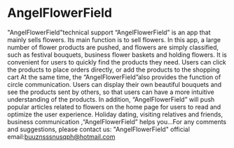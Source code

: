 # AngelFlowerField
"AngelFlowerField"technical support
“AngelFlowerField” is an app that mainly sells flowers. Its main function is to sell flowers. In this app, a large number of flower products are pushed, and flowers are simply classified, such as festival bouquets, business flower baskets and holding flowers. It is convenient for users to quickly find the products they need. Users can click the products to place orders directly, or add the products to the shopping cart At the same time, the “AngelFlowerField”also provides the function of circle communication. Users can display their own beautiful bouquets and see the products sent by others, so that users can have a more intuitive understanding of the products. In addition, “AngelFlowerField” will push popular articles related to flowers on the home page for users to read and optimize the user experience. Holiday dating, visiting relatives and friends, business communication ,“AngelFlowerField” helps you…For any comments and suggestions, please contact us: "AngelFlowerField" official email:buuznsssnusqph@hotmail.com
